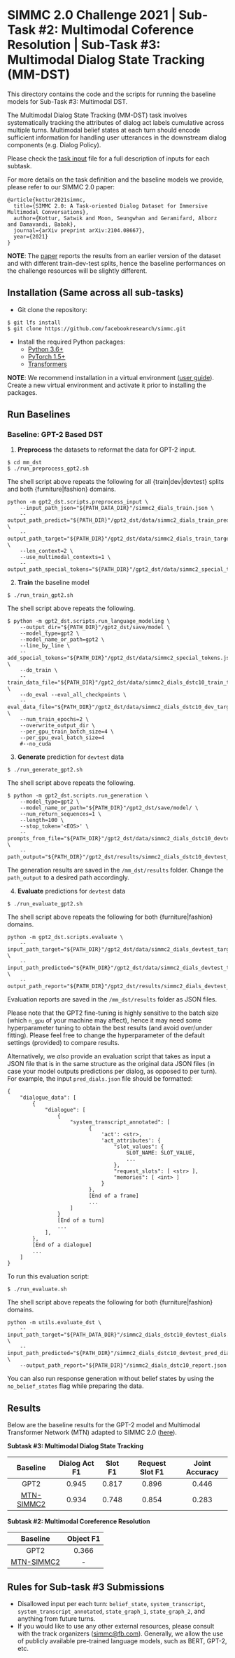 # SIMMC 2.0 Challenge 2021 | Sub-Task #2: Multimodal Coference Resolution | Sub-Task #3: Multimodal Dialog State Tracking (MM-DST)


This directory contains the code and the scripts for running the baseline models for Sub-Task #3: Multimodal DST.

The Multimodal Dialog State Tracking (MM-DST) task involves systematically tracking the attributes of dialog act labels cumulative across multiple turns.
Multimodal belief states at each turn should encode sufficient information for handling user utterances in the downstream dialog components (e.g. Dialog Policy).

Please check the [task input](./TASK_INPUTS.md) file for a full description of inputs
for each subtask.

For more details on the task definition and the baseline models we provide, please refer to our SIMMC 2.0 paper:

```
@article{kottur2021simmc,
  title={SIMMC 2.0: A Task-oriented Dialog Dataset for Immersive Multimodal Conversations},
  author={Kottur, Satwik and Moon, Seungwhan and Geramifard, Alborz and Damavandi, Babak},
  journal={arXiv preprint arXiv:2104.08667},
  year={2021}
}
```
**NOTE**: The [paper][simmc2_arxiv] reports the results from an earlier version of the dataset and with different train-dev-test splits, hence the baseline performances on the challenge resources will be slightly different.


## Installation (Same across all sub-tasks)

* Git clone the repository:
```
$ git lfs install
$ git clone https://github.com/facebookresearch/simmc.git
```

* Install the required Python packages:
  * [Python 3.6+](https://www.python.org/downloads/)
  * [PyTorch 1.5+](https://pytorch.org/get-started/locally/#start-locally)
  * [Transformers](https://huggingface.co/transformers/installation.html)

**NOTE**: We recommend installation in a virtual environment ([user guide](https://packaging.python.org/guides/installing-using-pip-and-virtual-environments/)). Create a new virtual environment and activate it prior to installing the packages.


## Run Baselines

### Baseline: GPT-2 Based DST

1. **Preprocess** the datasets to reformat the data for GPT-2 input.

```
$ cd mm_dst
$ ./run_preprocess_gpt2.sh
```

The shell script above repeats the following for all {train|dev|devtest} splits and both {furniture|fashion} domains.

```
python -m gpt2_dst.scripts.preprocess_input \
    --input_path_json="${PATH_DATA_DIR}"/simmc2_dials_train.json \
    --output_path_predict="${PATH_DIR}"/gpt2_dst/data/simmc2_dials_train_predict.txt \
    --output_path_target="${PATH_DIR}"/gpt2_dst/data/simmc2_dials_train_target.txt \
    --len_context=2 \
    --use_multimodal_contexts=1 \
    --output_path_special_tokens="${PATH_DIR}"/gpt2_dst/data/simmc2_special_tokens.json
```

2. **Train** the baseline model

```
$ ./run_train_gpt2.sh
```

The shell script above repeats the following.

```
$ python -m gpt2_dst.scripts.run_language_modeling \
    --output_dir="${PATH_DIR}"/gpt2_dst/save/model \
    --model_type=gpt2 \
    --model_name_or_path=gpt2 \
    --line_by_line \
    --add_special_tokens="${PATH_DIR}"/gpt2_dst/data/simmc2_special_tokens.json \
    --do_train \
    --train_data_file="${PATH_DIR}"/gpt2_dst/data/simmc2_dials_dstc10_train_target.txt \
    --do_eval --eval_all_checkpoints \
    --eval_data_file="${PATH_DIR}"/gpt2_dst/data/simmc2_dials_dstc10_dev_target.txt \
    --num_train_epochs=2 \
    --overwrite_output_dir \
    --per_gpu_train_batch_size=4 \
    --per_gpu_eval_batch_size=4
    #--no_cuda
```

3. **Generate** prediction for `devtest` data

```
$ ./run_generate_gpt2.sh
```

The shell script above repeats the following.
```
$ python -m gpt2_dst.scripts.run_generation \
    --model_type=gpt2 \
    --model_name_or_path="${PATH_DIR}"/gpt2_dst/save/model/ \
    --num_return_sequences=1 \
    --length=100 \
    --stop_token='<EOS>' \
    --prompts_from_file="${PATH_DIR}"/gpt2_dst/data/simmc2_dials_dstc10_devtest_predict.txt \
    --path_output="${PATH_DIR}"/gpt2_dst/results/simmc2_dials_dstc10_devtest_predicted.txt
```

The generation results are saved in the `/mm_dst/results` folder. Change the `path_output` to a desired path accordingly.


4. **Evaluate** predictions for `devtest` data

```
$ ./run_evaluate_gpt2.sh
```

The shell script above repeats the following for both {furniture|fashion} domains.

```
python -m gpt2_dst.scripts.evaluate \
    --input_path_target="${PATH_DIR}"/gpt2_dst/data/simmc2_dials_devtest_target.txt \
    --input_path_predicted="${PATH_DIR}"/gpt2_dst/data/simmc2_dials_devtest_target.txt \
    --output_path_report="${PATH_DIR}"/gpt2_dst/results/simmc2_dials_devtest_report.json
```

Evaluation reports are saved in the `/mm_dst/results` folder as JSON files.

Please note that the GPT2 fine-tuning is highly sensitive to the batch size (which `n_gpu` of your machine may affect), hence it may need some hyperparameter tuning to obtain the best results (and avoid over/under fitting). Please feel free to change the hyperparameter of the default settings (provided) to compare results.

Alternatively, we *also* provide an evaluation script that takes as input a JSON file that is in the same structure as the original data JSON files (in case your model outputs predictions per dialog, as opposed to per turn). For example, the input `pred_dials.json` file should be formatted:

```
{
    "dialogue_data": [
        {
            "dialogue": [
                {
                    "system_transcript_annotated": [
                          {
                              'act': <str>,
                              'act_attributes': {
                                  "slot_values": {
                                      SLOT_NAME: SLOT_VALUE,
                                      ...
                                  },
                                  "request_slots": [ <str> ],
                                  "memories": [ <int> ] 
                              }
                          },
                          [End of a frame]
                          ...
                    ]
                }
                [End of a turn]
                ...                    
            ],
        },
        [End of a dialogue]
        ...
    ]
}
```


To run this evaluation script:
```
$ ./run_evaluate.sh
```

The shell script above repeats the following for both {furniture|fashion} domains.

```
python -m utils.evaluate_dst \
    --input_path_target="${PATH_DATA_DIR}"/simmc2_dials_dstc10_devtest_dials.json \
    --input_path_predicted="${PATH_DIR}"/simmc2_dials_dstc10_devtest_pred_dials.json \
    --output_path_report="${PATH_DIR}"/simmc2_dials_dstc10_report.json
```

You can also run response generation without belief states by using the `no_belief_states` flag
while preparing the data.

## Results

Below are the baseline results for the GPT-2 model and Multimodal Transformer Network (MTN) adapted to SIMMC 2.0 ([here][mtn_simmc2]).

**Subtask #3: Multimodal Dialog State Tracking**

| Baseline | Dialog Act F1 | Slot F1 | Request Slot F1 | Joint Accuracy |
| :------: | :-----------: | :-----: | :-------------: | :------------: |
| GPT2     | 0.945         | 0.817   | 0.896           | 0.446          |
| [MTN-SIMMC2][mtn_simmc2] | 0.934 | 0.748 | 0.854     | 0.283          |

**Subtask #2: Multimodal Coreference Resolution**

| Baseline | Object F1 |
| :------: | :-------: |
| GPT2     |   0.366   |
| [MTN-SIMMC2][mtn_simmc2] | - |

## Rules for Sub-task #3 Submissions
* Disallowed input per each turn: `belief_state`, `system_transcript`, `system_transcript_annotated`, `state_graph_1`, `state_graph_2`, and anything from future turns.
* If you would like to use any other external resources, please consult with the track organizers (simmc@fb.com). Generally, we allow the use of publicly available pre-trained language models, such as BERT, GPT-2, etc.

[dstc9]:https://sites.google.com/dstc.community/dstc9/home
[simmc_arxiv]:https://arxiv.org/abs/2006.01460
[simmc2_arxiv]:https://arxiv.org/abs/2104.08667
[mtn_simmc2]:https://github.com/henryhungle/MTN/tree/simmc2
